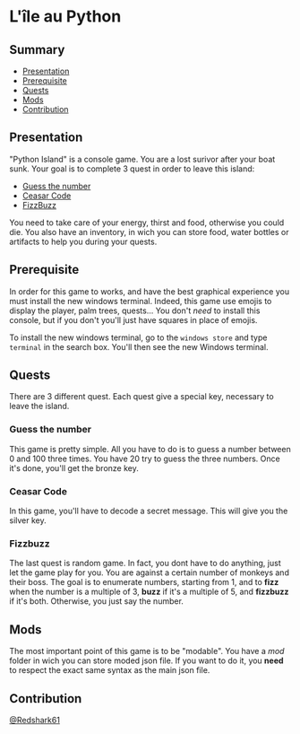 # L'île au Python

## Summary

- [Presentation](#presentation)
- [Prerequisite](#prerequisite)
- [Quests](#quests)
- [Mods](#mods)
- [Contribution](#contribution)

## Presentation

"Python Island" is a console game. You are a lost surivor after your boat sunk. Your goal is to complete 3 quest in order to leave this island:

- [Guess the number](#guess-the-number)
- [Ceasar Code](#ceasar-code)
- [FizzBuzz](#fizzbuzz)

You need to take care of your energy, thirst and food, otherwise you could die. You also have an inventory, in wich you can store food, water bottles or artifacts to help you during your quests.

## Prerequisite

In order for this game to works, and have the best graphical experience you must install the new windows terminal. Indeed, this game use emojis to display the player, palm trees, quests...  You don't *need* to install this console, but if you don't you'll just have squares in place of emojis.

To install the new windows terminal, go to the `windows store` and type `terminal` in the search box. You'll then see the new Windows terminal.

## Quests

There are 3 different quest. Each quest give a special key, necessary to leave the island.

### Guess the number

This game is pretty simple. All you have to do is to guess a number between 0 and 100 three times. You have 20 try to guess the three numbers. Once it's done, you'll get the bronze key.

### Ceasar Code

In this game, you'll have to decode a secret message. This will give you the silver key.

### Fizzbuzz

The last quest is random game. In fact, you dont have to do anything, just let the game play for you. You are against a certain number of monkeys and their boss. The goal is to enumerate numbers, starting from 1, and to **fizz** when the number is a multiple of 3, **buzz** if it's a multiple of 5, and **fizzbuzz** if it's both. Otherwise, you just say the number.

## Mods

The most important point of this game is to be "modable". You have a _mod_ folder in wich you can store moded json file. If you want to do it, you **need** to respect the exact same syntax as the main json file.

## Contribution

[@Redshark61](https://github.com/Redshark61)

